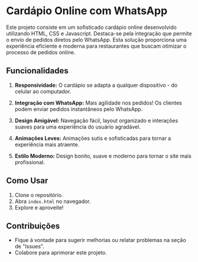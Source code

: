 # Cardápio Online com WhatsApp

Este projeto consiste em um sofisticado cardápio online desenvolvido utilizando HTML, CSS e Javascript. Destaca-se pela integração que permite o envio de pedidos diretos pelo WhatsApp. Esta solução proporciona uma experiência eficiente e moderna para restaurantes que buscam otimizar o processo de pedidos online.

## Funcionalidades

1. **Responsividade:** O cardápio se adapta a qualquer dispositivo - do celular ao computador.

2. **Integração com WhatsApp:** Mais agilidade nos pedidos! Os clientes podem enviar pedidos instantâneos pelo WhatsApp.

3. **Design Amigável:** Navegação fácil, layout organizado e interações suaves para uma experiência do usuário agradável.

4. **Animações Leves:** Animações sutis e sofisticadas para tornar a experiência mais atraente.

5. **Estilo Moderno:** Design bonito, suave e moderno para tornar o site mais profissional.

## Como Usar

1. Clone o repositório.
2. Abra `index.html` no navegador.
3. Explore e aproveite!

## Contribuições

- Fique à vontade para sugerir melhorias ou relatar problemas na seção de "Issues".
- Colabore para aprimorar este projeto.

